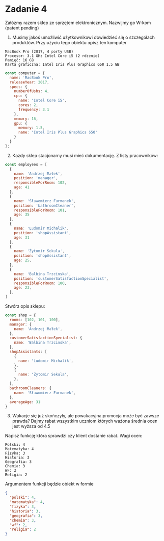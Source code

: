# Zadanie 4

Załóżmy razem sklep ze sprzętem elektronicznym. Nazwijmy go W-kom (patent pending)

1. Musimy jakoś umożliwić użytkownikowi dowiedzieć się o szczegółach produktów. Przy użyciu tego obiektu opisz ten komputer

```
MacBook Pro (2017, 4 porty USB)
Procesor: 3.1 GHz Intel Core i5 (2 rdzenie)
Pamięć: 16 GB
Karta graficzna: Intel Iris Plus Graphics 650 1.5 GB
```

```javascript
const computer = {
  name: 'MacBook Pro',
  releaseYear: 2017,
  specs: {
    numberOfUsbs: 4,
    cpu: {
      name: 'Intel Core i5',
      cores: 2,
      frequency: 3.1
    },
    memory: 16,
    gpu: {
      memory: 1.5,
      name: 'Intel Iris Plus Graphics 650'
    }
  }
};
```

2. Każdy sklep stacjonarny musi mieć dokumentację. Z listy pracowników:
```javascript
const employees = [
  {
    name: 'Andrzej Małek',
    position: 'manager',
    responsibleForRoom: 102,
    age: 41
  },
  {
    name: 'Sławomierz Furmanek',
    position: 'bathroomCleaner',
    responsibleForRoom: 101,
    age: 35
  },
  {
    name: 'Ludomir Michalik',
    position: 'shopAssistant',
    age: 31
  },
  {
    name: 'Żytomir Sekula',
    position: 'shopAssistant',
    age: 25,
  },
  {
    name: 'Balbina Trzcinska',
    position: 'customerSatisfactionSpecialist',
    responsibleForRoom: 100,
    age: 23,
  },
]
```

Stwórz opis sklepu:

```javascript
const shop = {
  rooms: [102, 101, 100],
  manager: {
    name: 'Andrzej Małek',
  },
  customerSatisfactionSpecialist: {
    name: 'Balbina Trzcinska',
  },
  shopAssistants: [
    {
      name: 'Ludomir Michalik',
    },
    {
      name: 'Żytomir Sekula',
    },
  ],
  bathroomCleaners: {
    name: 'Sławomierz Furmanek',
  },
  averageAge: 31
}
```

3. Wakacje się już skończyły, ale powakacyjna promocja może być zawsze prawda? Dajmy rabat wszystkim uczniom których ważona średnia ocen jest wyższa od 4.5

Napisz funkcję która sprawdzi czy klient dostanie rabat. Wagi ocen:
```
Polski: 4
Matematyka: 4
Fizyka: 3
Historia: 3
Geografia: 3
Chemia: 3
WF: 2
Religia: 2
```

Argumentem funkcji będzie obiekt w formie
```json
{
  "polski": 4,
  "matematyka": 4,
  "fizyka": 3,
  "historia": 3,
  "geografia": 3,
  "chemia": 3,
  "wf": 2,
  "religia": 2
}
```
